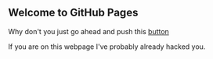 ## Welcome to GitHub Pages

Why don't you just go ahead and push this [button](https://www.google.com/url?sa=i&rct=j&q=&esrc=s&source=images&cd=&cad=rja&uact=8&ved=2ahUKEwjjieKMrcneAhXBylMKHTkeBqMQjRx6BAgBEAU&url=https%3A%2F%2Fwww.theverge.com%2F2015%2F9%2F1%2F9239769%2Fnew-google-logo-announced&psig=AOvVaw3eTw5hRW6G2seLWqI2GZh6&ust=1541923007644846) 

If you are on this webpage I've probably already hacked you. 




